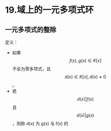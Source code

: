 # 19.域上的一元多项式环

## 一元多项式的整除

定义：

* 如果 $$f(x), g(x) \in K[x]$$ 不全为零多项式，且 $$d(x) \in K[x], d(x) \not= 0$$。
* 若 $$d(x) | f(x)$$ 且 $$d(x) | g(x)$$，则称 d(x) 为 g(x) 与 f(x) 的
